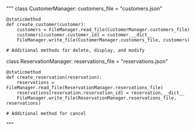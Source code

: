 """
class CustomerManager:
customers_file = "customers.json"

    @staticmethod
    def create_customer(customer):
        customers = FileManager.read_file(CustomerManager.customers_file)
        customers[customer.customer_id] = customer.__dict__
        FileManager.write_file(CustomerManager.customers_file, customers)

    # Additional methods for delete, display, and modify

class ReservationManager:
reservations_file = "reservations.json"

    @staticmethod
    def create_reservation(reservation):
        reservations = FileManager.read_file(ReservationManager.reservations_file)
        reservations[reservation.reservation_id] = reservation.__dict__
        FileManager.write_file(ReservationManager.reservations_file, reservations)

    # Additional method for cancel

"""
